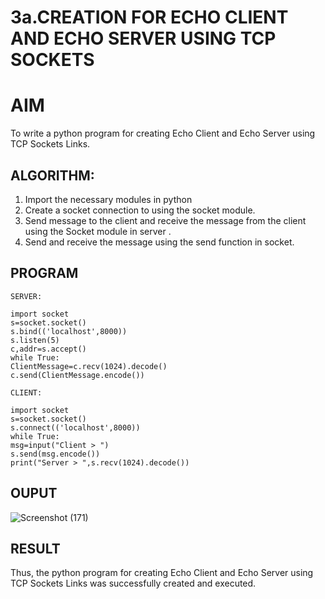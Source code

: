 # 3a.CREATION FOR ECHO CLIENT AND ECHO SERVER USING TCP SOCKETS
# AIM
To write a python program for creating Echo Client and Echo Server using TCP
Sockets Links.
## ALGORITHM:
1. Import the necessary modules in python
2. Create a socket connection to using the socket module.
3. Send message to the client and receive the message from the client using the Socket module in
 server .
4. Send and receive the message using the send function in socket.
## PROGRAM
```
SERVER: 
 
import socket 
s=socket.socket() 
s.bind(('localhost',8000)) 
s.listen(5) 
c,addr=s.accept() 
while True: 
ClientMessage=c.recv(1024).decode() 
c.send(ClientMessage.encode())

CLIENT: 
 
import socket 
s=socket.socket() 
s.connect(('localhost',8000)) 
while True: 
msg=input("Client > ") 
s.send(msg.encode()) 
print("Server > ",s.recv(1024).decode()) 
```
## OUPUT
![Screenshot (171)](https://github.com/RahulvVenugopal/3a.Sockets_Creation_for_Echo_Client_and_Echo_Server/assets/144132514/892a919a-9412-4d9d-9ff2-962ac90145fc)

## RESULT
Thus, the python program for creating Echo Client and Echo Server using TCP Sockets Links 
was successfully created and executed.

